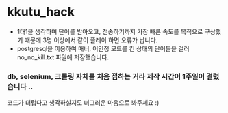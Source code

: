# kkutu_hack

* 1대1을 생각하며 단어를 받아오고, 전송하기까지 가장 빠른 속도를 목적으로 구상했기 때문에 3명 이상에서 같이 플레이 하면 오류가 납니다.
* postgresql을 이용하여 매너, 어인정 모드를 킨 상태의 단어들을 걸러 no_no_kill.txt 파일에 저장했습니다.


### db, selenium, 크롤링 자체를 처음 접하는 거라 제작 시간이 1주일이 걸렸습니다 ..
코드가 더럽다고 생각하실지도 너그러운 마음으로 봐주세요 :)

